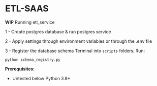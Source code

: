 # ETL-SAAS
**WIP**
Running etl_service

1 - Create postgres database & run postgres service

2 - Apply settings through environment variables or through the .env file

3 - Register the database schema
Terminal into  ``scripts`` folders. Run:
```
python schema_registry.py
```

**Prerequisites**:

- Untested below Python 3.8+